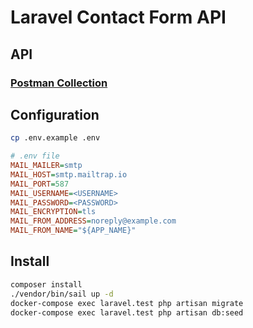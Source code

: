 # Laravel Contact Form API

## API

### [Postman Collection](ContactFormAPI.postman_collection.json)

## Configuration

```bash
cp .env.example .env
```

```ini
# .env file
MAIL_MAILER=smtp
MAIL_HOST=smtp.mailtrap.io
MAIL_PORT=587
MAIL_USERNAME=<USERNAME>
MAIL_PASSWORD=<PASSWORD>
MAIL_ENCRYPTION=tls
MAIL_FROM_ADDRESS=noreply@example.com
MAIL_FROM_NAME="${APP_NAME}"
```

## Install

```bash
composer install
./vendor/bin/sail up -d
docker-compose exec laravel.test php artisan migrate
docker-compose exec laravel.test php artisan db:seed
```
